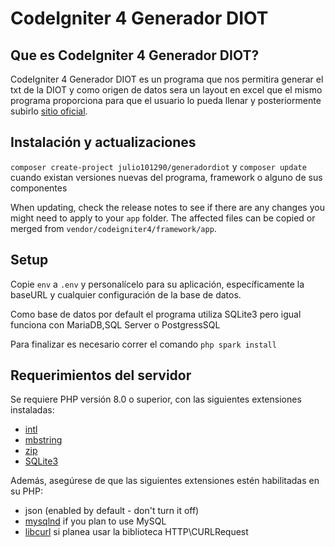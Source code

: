 # CodeIgniter 4 Generador DIOT

## Que es CodeIgniter 4 Generador DIOT?

CodeIgniter 4 Generador DIOT es un programa que nos permitira generar el txt de la DIOT y como origen de datos sera un layout en excel que el mismo programa proporciona para que el usuario lo pueda llenar y posteriormente subirlo  [sitio oficial](https://cesarsystems.com.mx/).


## Instalación y actualizaciones

`composer create-project julio101290/generadordiot` y `composer update` cuando existan versiones nuevas del programa, framework o alguno de sus componentes

When updating, check the release notes to see if there are any changes you might need to apply
to your `app` folder. The affected files can be copied or merged from
`vendor/codeigniter4/framework/app`.

## Setup

Copie `env` a `.env` y personalícelo para su aplicación, específicamente la baseURL
y cualquier configuración de la base de datos.

Como base de datos por default el programa utiliza SQLite3 pero igual funciona con MariaDB,SQL Server o PostgressSQL

Para finalizar es necesario correr el comando 
`php spark install`


## Requerimientos del servidor

Se requiere PHP versión 8.0 o superior, con las siguientes extensiones instaladas:

- [intl](http://php.net/manual/en/intl.requirements.php)
- [mbstring](http://php.net/manual/en/mbstring.installation.php)
- [zip](https://www.php.net/manual/en/zip.installation.php)
- [SQLite3](https://www.php.net/manual/en/sqlite3.installation.php)



Además, asegúrese de que las siguientes extensiones estén habilitadas en su PHP:

- json (enabled by default - don't turn it off)
- [mysqlnd](http://php.net/manual/en/mysqlnd.install.php) if you plan to use MySQL
- [libcurl](http://php.net/manual/en/curl.requirements.php) si planea usar la biblioteca HTTP\CURLRequest
